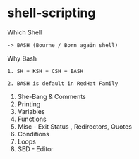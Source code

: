 # shell-scripting

Which Shell 

    -> BASH (Bourne / Born again shell)

Why Bash 

    1. SH + KSH + CSH = BASH

    2. BASH is default in RedHat Family  

1. She-Bang & Comments
2. Printing 
3. Variables 
4. Functions 
5. Misc - Exit Status , Redirectors, Quotes 
6. Conditions 
7. Loops 
8. SED - Editor 


